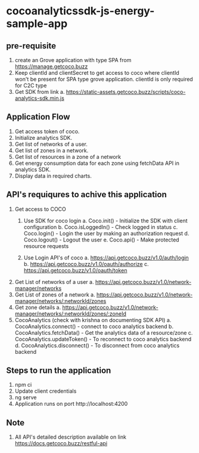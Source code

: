 # cocoanalyticssdk-js-energy-sample-app


## pre-requisite
1. create an Grove application with type SPA from https://manage.getcoco.buzz
2. Keep clientId and clientSecret to get access to coco where clientId won't be present for SPA type grove application. clientId is only required for C2C type
3. Get SDK from link 
   a. https://static-assets.getcoco.buzz/scripts/coco-analytics-sdk.min.js

## Application Flow
1. Get access token of coco.
2. Initialize analytics SDK.
3. Get list of networks of a user.
4. Get list of zones in a network.
5. Get list of resources in a zone of a network
5. Get energy consumption data for each zone using fetchData API in analytics SDK.
6. Display data in required charts.

## API's requiqures to achive this application
1. Get access to COCO
   1. Use SDK for coco login
      a. Coco.init() - Initialize the SDK with client configuration
      b. Coco.isLoggedIn() - Check logged in status
      c. Coco.login() - Login the user by making an authorization request
      d. Coco.logout() - Logout the user
      e. Coco.api() - Make protected resource requests

   2. Use Login API's of coco
      a. https://api.getcoco.buzz/v1.0/auth/login
      b. https://api.getcoco.buzz/v1.0/oauth/authorize
      c. https://api.getcoco.buzz/v1.0/oauth/token
2. Get List of networks of a user
   a. https://api.getcoco.buzz/v1.0/network-manager/networks
3. Get List of zones of a network
   a. https://api.getcoco.buzz/v1.0/network-manager/networks/:networkId/zones
4. Get zone details
   a. https://api.getcoco.buzz/v1.0/network-manager/networks/:networkId/zones/:zoneId
5. CocoAnalytics (check with krishna on documenting SDK API)
   a. CocoAnalytics.connect() - connect to coco analytics backend
   b. CocoAnalytics.fetchData() - Get the analytics data of a resource/zone
   c. CocoAnalytics.updateToken() - To reconnect to coco analytics backend
   d. CocoAnalytics.disconnect() - To disconnect from coco analytics backend

## Steps to run the application
1. npm ci
2. Update client credentials 
3. ng serve 
4. Application runs on port http://localhost:4200


## Note
1. All API's detailed description available on link https://docs.getcoco.buzz/restful-api
